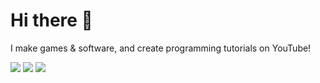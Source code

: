# Hi there 👋

<!--
**tank-king/tank-king** is a ✨ _special_ ✨ repository because its `README.md` (this file) appears on your GitHub profile.

Here are some ideas to get you started:

- 🔭 I’m currently working on ...
- 🌱 I’m currently learning ...
- 👯 I’m looking to collaborate on ...
- 🤔 I’m looking for help with ...
- 💬 Ask me about ...
- 📫 How to reach me: ...
- 😄 Pronouns: ...
- ⚡ Fun fact: ...
-->

I make games & software, and create programming tutorials on YouTube!
<div>
<a href="https://tank-king.itch.io" target="_blank"><img src="https://img.shields.io/badge/GameDev-BB0000?logo=itchdotio&logoColor=white&style=for-the-badge"></a>
<a href="https://discord.com/invite/qh8XGWypvg" target="_blank"><img src="https://img.shields.io/badge/Discord-blue?logo=discord&logoColor=white&style=for-the-badge"></a>
<a href="https://youtube.com/c/rounak-bhowmik" target="_blank"><img src="https://img.shields.io/badge/YouTube-BB0000?logo=youtube&logoColor=white&style=for-the-badge"></a>
</div>
<!--
[![GitHub Streak](http://github-readme-streak-stats.herokuapp.com?user=tank-king&theme=highcontrast&border_radius=5&card_height=405&background=0D1117FF)](https://git.io/streak-stats)
<!--
<table style="border:none">
  <tr>
    <td><a href="https://tank-king.itch.io">
      <img src="https://tank-king.github.io/assets/images/logos/itchio-logo-textless-white.png" alt="Alt Text" width=30></td>
    <td>Game Dev Portfolio</td>
  </tr>
  <tr>
    <td><a href="https://youtube.com/c/rounak-bhowmik"><img src="https://tank-king.github.io/assets/images/logos/yt_icon_mono_dark.png" alt="Alt Text" width=30></td>
    <td>YouTube Channel</td>
  </tr>
  <tr>
    <td><a href="https://discord.com/invite/qh8XGWypvg"><img src="https://tank-king.github.io/assets/images/logos/discord-logo.png" alt="Alt Text" width=30></td>
    <td>Discord Server</td>
  </tr>
</table>
</div>
-->
